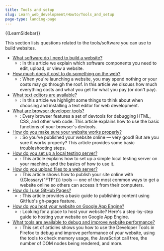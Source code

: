 ```yaml
---
title: Tools and setup
slug: Learn_web_development/Howto/Tools_and_setup
page-type: landing-page
---
```


{{LearnSidebar}}

This section lists questions related to the tools/software you can use to build websites.

- [What software do I need to build a website?](/en-US/docs/Learn_web_development/Howto/Tools_and_setup/What_software_do_I_need)
  - : In this article we explain which software components you need to edit, upload, or view a website.
- [How much does it cost to do something on the web?](/en-US/docs/Learn_web_development/Howto/Tools_and_setup/How_much_does_it_cost)
  - : When you're launching a website, you may spend nothing or your costs may go through the roof. In this article we
    discuss how much everything costs and what you get for what you pay (or don't pay).
- [What text editors are available?](/en-US/docs/Learn_web_development/Howto/Tools_and_setup/Available_text_editors)
  - : In this article we highlight some things to think about when choosing and installing a text editor for web
    development.
- [What are browser developer tools?](/en-US/docs/Learn_web_development/Howto/Tools_and_setup/What_are_browser_developer_tools)
  - : Every browser features a set of devtools for debugging HTML, CSS, and other web code. This article explains how to
    use the basic functions of your browser's devtools.
- [How do you make sure your website works properly?](/en-US/docs/Learn_web_development/Howto/Tools_and_setup/Checking_that_your_web_site_is_working_properly)
  - : So you've published your website online — very good! But are you sure it works properly? This article provides some
    basic troubleshooting steps.
- [How do you set up a local testing server?](/en-US/docs/Learn_web_development/Howto/Tools_and_setup/set_up_a_local_testing_server)
  - : This article explains how to set up a simple local testing server on your machine, and the basics of how to use it.
- [How do you upload files to a web server?](/en-US/docs/Learn_web_development/Howto/Tools_and_setup/Upload_files_to_a_web_server)
  - : This article shows how to publish your site online with {{Glossary("FTP")}} tools — one of the most common ways to get a website online so others can access it from their computers.
- [How do I use GitHub Pages?](/en-US/docs/Learn_web_development/Howto/Tools_and_setup/Using_GitHub_pages)
  - : This article provides a basic guide to publishing content using GitHub's gh-pages feature.
- [How do you host your website on Google App Engine?](/en-US/docs/Learn_web_development/Howto/Tools_and_setup/How_do_you_host_your_website_on_Google_App_Engine)
  - : Looking for a place to host your website? Here's a step-by-step guide to hosting your website on Google App Engine.
- [What tools are available to debug and improve website performance?](https://firefox-source-docs.mozilla.org/devtools-user/performance/index.html)
  - : This set of articles shows you how to use the Developer Tools in Firefox to debug and improve performance of your
    website, using the tools to check memory usage, the JavaScript call tree, the number of DOM nodes being rendered, and
    more.
